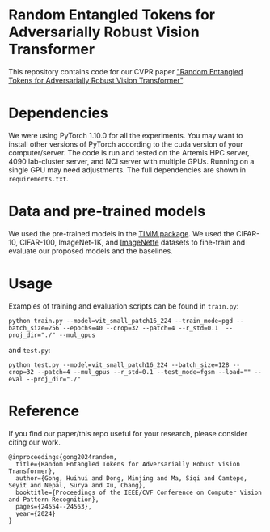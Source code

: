 # Random Entangled Tokens for Adversarially Robust Vision Transformer
This repository contains code for our CVPR paper ["Random Entangled Tokens for Adversarially Robust Vision Transformer"](https://openaccess.thecvf.com/content/CVPR2024/html/Gong_Random_Entangled_Tokens_for_Adversarially_Robust_Vision_Transformer_CVPR_2024_paper.html).

# Dependencies
We were using PyTorch 1.10.0 for all the experiments. You may want to install other versions of PyTorch according to the cuda version of your computer/server. The code is run and tested on the Artemis HPC server, 4090 lab-cluster server, and NCI server with multiple GPUs. Running on a single GPU may need adjustments. The full dependencies are shown in `requirements.txt`.

# Data and pre-trained models
We used the pre-trained models in the [TIMM package](https://github.com/guigrpa/timm). We used the CIFAR-10, CIFAR-100, ImageNet-1K, and [ImageNette](https://github.com/fastai/imagenette/) datasets to fine-train and evaluate our proposed models and the baselines. 

# Usage
Examples of training and evaluation scripts can be found in `train.py`:
```
python train.py --model=vit_small_patch16_224 --train_mode=pgd --batch_size=256 --epochs=40 --crop=32 --patch=4 --r_std=0.1  --proj_dir="./" --mul_gpus
```
and `test.py`:
```
python test.py --model=vit_small_patch16_224 --batch_size=128 --crop=32 --patch=4 --mul_gpus --r_std=0.1 --test_mode=fgsm --load="" --eval --proj_dir="./"
```

# Reference
If you find our paper/this repo useful for your research, please consider citing our work.
```
@inproceedings{gong2024random,
  title={Random Entangled Tokens for Adversarially Robust Vision Transformer},
  author={Gong, Huihui and Dong, Minjing and Ma, Siqi and Camtepe, Seyit and Nepal, Surya and Xu, Chang},
  booktitle={Proceedings of the IEEE/CVF Conference on Computer Vision and Pattern Recognition},
  pages={24554--24563},
  year={2024}
}
```
